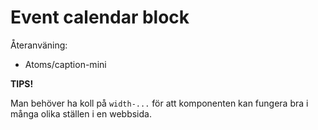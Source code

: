 # Event calendar block
Återanväning:
* Atoms/caption-mini

__TIPS!__

Man behöver ha koll på `width-...` för att komponenten kan fungera bra i många olika ställen i en webbsida.